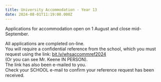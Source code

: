 ```yaml
---
title: University Accommodation - Year 13
date: 2024-08-01T11:19:00.000Z
---
```

Applications for accommodation open on 1 August and close mid-September.  

All applications are completed on-line.  
You will require a confidential reference from the school, which you must request using the link:
[bit.ly/whsaccommref2024](https://docs.google.com/forms/d/e/1FAIpQLSdRbpZtc4eh0NOpYv_v820jRb7ElR3n1LwfmhTshCHpnrTQ2g/viewform)  
(Or you can see Mr. Keene IN PERSON).  
The link has also been e-mailed to you.  
Check your SCHOOL e-mail to confirm your reference request has been received.
